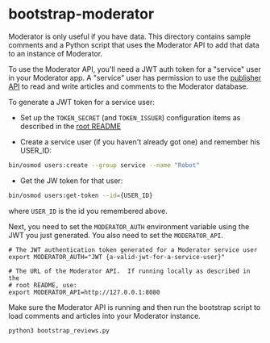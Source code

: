# bootstrap-moderator

Moderator is only useful if you have data. This directory contains sample comments
and a Python script that uses the Moderator API to add that data to an instance
of Moderator.

To use the Moderator API, you'll need a JWT auth token for a "service" user in
your Moderator app. A "service" user has permission to use the
[publisher API](../docs/osmod_publisher_api.md) to read and write articles and
comments to the Moderator database.

To generate a JWT token for a service user:

* Set up the `TOKEN_SECRET` (and `TOKEN_ISSUER`) configuration items as described
in the [root README](../README.md)

* Create a service user (if you haven't already got one) and remember his USER_ID:

```bash
bin/osmod users:create --group service --name "Robot"
```

* Get the JW token for that user:

```bash
bin/osmod users:get-token --id={USER_ID}
```

where `USER_ID` is the id you remembered above.

Next, you need to set the `MODERATOR_AUTH` environment variable using the JWT
you just generated. You also need to set the `MODERATOR_API`.

```shell
# The JWT authentication token generated for a Moderator service user
export MODERATOR_AUTH="JWT {a-valid-jwt-for-a-service-user}"

# The URL of the Moderator API.  If running locally as described in the
# root README, use:
export MODERATOR_API=http://127.0.0.1:8080
```

Make sure the Moderator API is running and then run the bootstrap script to load
comments and articles into your Moderator instance.
```
python3 bootstrap_reviews.py
```

